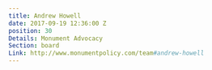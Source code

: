 ```yaml
---
title: Andrew Howell
date: 2017-09-19 12:36:00 Z
position: 30
Details: Monument Advocacy
Section: board
Link: http://www.monumentpolicy.com/team#andrew-howell
---
```



